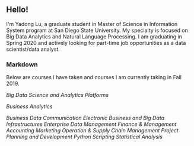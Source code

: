 ## Hello!
I'm Yadong Lu, a graduate student in Master of Science in Information System program at San Diego State University. My specialty is focused on Big Data Analytics and Natural Language Processing. I am graduating in Spring 2020 and actively looking for part-time job opportunities as a data scientist/data analyst. 
### Markdown

Below are courses I have taken and courses I am currently taking in Fall 2019.

*Big Data Science and Analytics Platforms* 

*Business Analytics* 

*Business Data Communication*
*Electronic Business and Big Data Infrastructures*
*Enterprise Data Management*
*Finance & Management Accounting*
*Marketing*
*Operation & Supply Chain Management*
*Project Planning and Development*
*Python Scripting*
*Statistical Analysis*
